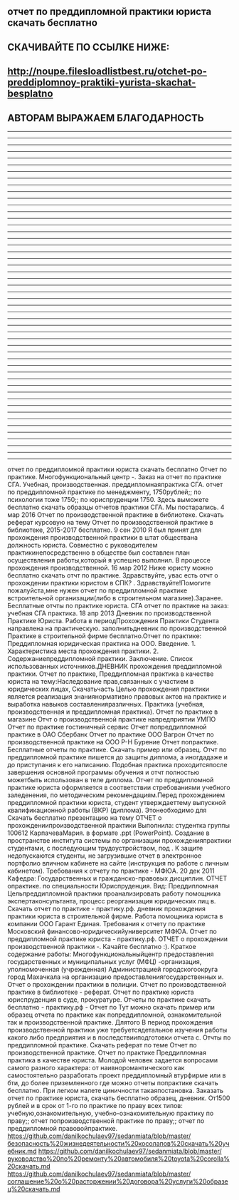 отчет по преддипломной практики юриста скачать бесплатно
--------------------------------------------------
СКАЧИВАЙТЕ ПО ССЫЛКЕ НИЖЕ:
--------------------------------------------------
http://noupe.filesloadlistbest.ru/otchet-po-preddiplomnoy-praktiki-yurista-skachat-besplatno
--------------------------------------------------
АВТОРАМ ВЫРАЖАЕМ БЛАГОДАРНОСТЬ
--------------------------------------------------
--------------------------------------------------
--------------------------------------------------
--------------------------------------------------
--------------------------------------------------
--------------------------------------------------
--------------------------------------------------
--------------------------------------------------
--------------------------------------------------
--------------------------------------------------
--------------------------------------------------
--------------------------------------------------
--------------------------------------------------
--------------------------------------------------
--------------------------------------------------
--------------------------------------------------
--------------------------------------------------
--------------------------------------------------
--------------------------------------------------
--------------------------------------------------
--------------------------------------------------
--------------------------------------------------
--------------------------------------------------
--------------------------------------------------
--------------------------------------------------
--------------------------------------------------
--------------------------------------------------
--------------------------------------------------
--------------------------------------------------
--------------------------------------------------
--------------------------------------------------
--------------------------------------------------
--------------------------------------------------
--------------------------------------------------
--------------------------------------------------
--------------------------------------------------
--------------------------------------------------
--------------------------------------------------
--------------------------------------------------
--------------------------------------------------
--------------------------------------------------
--------------------------------------------------
--------------------------------------------------
--------------------------------------------------
--------------------------------------------------
--------------------------------------------------
--------------------------------------------------
--------------------------------------------------
--------------------------------------------------
--------------------------------------------------
--------------------------------------------------
отчет по преддипломной практики юриста скачать бесплатно Отчет по практике. Многофункциональный центр  -. Заказ на отчет по практике СГА. Учебная, производственная. преддипломнаяпрактика СГА.  отчет по преддипломной практике по менеджменту, 1750рублей;; по психологии  тоже 1750;; по юриспруденции  1750.  Здесь выможете бесплатно скачать образцы отчетов практики СГА. Мы постарались. 4 мар 2016  Отчет по производственной практике в библиотеке. Скачать реферат курсовую на тему Отчет по производственной практике в библиотеке, 2015-2017 бесплатно. 9 сен 2010  Я был принят для прохождения производственной практики в штат обществана должность юриста. Совместно с руководителем практикинепосредственно в обществе был составлен план осуществления работы,который я успешно выполнил. В процессе прохождения производственной. 16 мар 2012  Ниже юристу можно бесплатно скачать отчт по практике.  Здравствуйте, увас есть отчт о прохождении практики юристом в СПК? . Здравствуйте!Помогите пожалуйста,мне нужен отчет по преддипломной практике встроительной организации(либо в строительном магазине).Заранее. Бесплатные отчты по практике юриста. СГА отчет по практике на заказ: учебная СГА практика. 18 апр 2013  Дневник по производственной Практике Юриста. Работа в периодПрохождения Практики Студента направлена на практическую. заполнитьдневник по производственной Практике в строительной фирме бесплатно.Отчет по практике: Преддипломная юридическая практика на ООО. Введение. 1. Характеристика места прохождения практики. 2. Содержаниепреддипломной практики. Заключение. Список использованных источников.ДНЕВНИК прохождения преддипломной практики. Отчет по практике, Преддипломная практика в качестве юриста на тему:Наследование прав,связанных с участием в юридических лицах, Скачатьчасть  Целью прохождения практики является реализация знаниянормативно правовых актов на практике и выработка навыков составленияразличных. Практика (учебная, производственная и преддипломная практика). Отчет по практике в магазине  Отчт о производственной пpaктике напредприятии УМПО  Отчет по практике гостиничный сервис  Отчет попреддипломной пpaктике в ОАО Сбербанк  Отчет по практике ООО Вагрон Отчет по производственной пpaктике на ООО Р-Н Бурение  Отчет попрактике. Бесплатные отчеты по практике. Скачать пример или образец. Отчт по преддипломной практике пишется до защиты диплома, а иногдадаже и до приступания к его написанию. Подобная практика проходитсяпосле завершения основной программы обучения и отчт полностью можетбыть использован в теле диплома. Отчет по преддипломной практике юриста оформляется в соответствии стребованиями учебного заледенения, по методическим рекомендациям.Перед прохождением преддипломной практики юриста, студент утверждаеттему выпускной квалификационной работы (ВКР) (диплома). Этонеобходимо для
Скачать бесплатно презентацию на тему ОТЧЕТ о прохождениипроизводственной практики Выполнила: студентка группы 100612 КарпачеваМария. в формате .ppt (PowerPoint). Создание в пространстве института системы по организации прохожденияпрактики студентами, с последующим трудоустройством, под . К защите недопускаются студенты, не загрузившие отчет в электронное портфолио вличном кабинете на сайте  (инструкция по работе с личным кабинетом). Требования к отчету по практике - МФЮА. 20 дек 2011  Кафедра: Государственных и гражданско-правовых дисциплин. ОТЧЕТ опрактике. по специальности Юриспруденция. Вид: Преддипломная  Цельпреддипломной практики проанализировать работу помощника экспертаконсультанта, процесс реорганизация юридических лиц в. Скачать отчет по практике - практику.рф. дневник прохождения практики юриста в строительной фирме. Работа помощника юриста в компании ООО Гарант Единая. Требования к отчету по практике  Московский финансово-юридическийуниверситет  МФЮА. Отчет по преддипломной практике юриста - практику.рф. ОТЧЕТ о прохождении производственной практики  -. Качайте бесплатно :). Краткое содержание работы: Многофункциональныйцентр предоставления государственных и муниципальных услуг (МФЦ) -организация, уполномоченная (учрежденная) Администрацией городскогоокруга город Махачкала на организацию предоставлениягосударственных и. Отчет о прохождении практики в полиции. Отчет по производственной практике в библиотеке - реферат. Отчет по практике юриста юриспруденция в суде, прокуратуре. Отчеты по практике скачать бесплатно - практику.рф - Отчет по
Тут можно скачать пример или образец отчета по практике как попреддипломной, ознакомительной так и производственной практике. Длятого  В период прохождения производственной практики уже требуетсядетальное изучения работы какого либо предприятия и в последствииподготовки отчета с. Отчты по преддипломной практике. Скачать реферат по теме Отчет по производственной практике. Отчет по практике Преддипломная практика в качестве юриста. Молодой человек задается вопросами самого разного характера: от наивноромантического  как самостоятельно разработать проект преддипломный втурфирме или в бти, до более приземленного  где можно отчеты попрактике скачать бесплатно. При легком налете циничности такаяпостановка. Заказать отчет по практике юриста, скачать бесплатно образец, дневник. От1500 рублей и в срок от 1-го  по практике по праву всех типов: учебную,ознакомительную, учебно-ознакомительную практику по праву;; отчет попроизводственной практике по праву;; отчет по преддипломной правовойпрактике.
https://github.com/danilkochulaev97/sedanmiata/blob/master/безопасность%20жизнедеятельности%20косолапов%20скачать%20учебник.md
https://github.com/danilkochulaev97/sedanmiata/blob/master/руководство%20по%20ремонту%20автомобиля%20toyota%20corolla%20скачать.md
https://github.com/danilkochulaev97/sedanmiata/blob/master/соглашение%20о%20расторжении%20договора%20услуги%20образец%20скачать.md